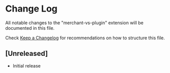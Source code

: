 # Change Log

All notable changes to the "merchant-vs-plugin" extension will be documented in this file.

Check [Keep a Changelog](http://keepachangelog.com/) for recommendations on how to structure this file.

## [Unreleased]

- Initial release